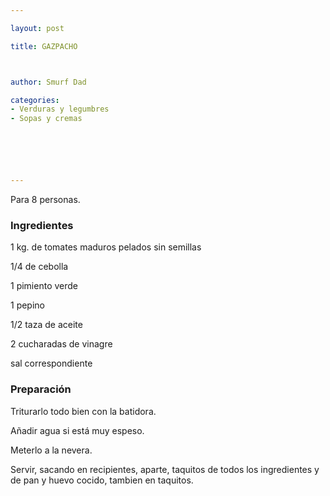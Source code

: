 ```yaml
---

layout: post

title: GAZPACHO



author: Smurf Dad

categories:
- Verduras y legumbres
- Sopas y cremas






---
```


Para 8 personas.

<h3>Ingredientes</h3>

1 kg. de tomates maduros pelados sin semillas

1/4 de cebolla

1 pimiento verde

1 pepino

1/2 taza de aceite

2 cucharadas de vinagre

sal correspondiente

<h3>Preparación</h3>

Triturarlo todo bien con la batidora.

Añadir agua si está muy espeso.

Meterlo a la nevera.

Servir, sacando en recipientes, aparte, taquitos de todos  los ingredientes y de pan y huevo cocido, tambien en taquitos.

